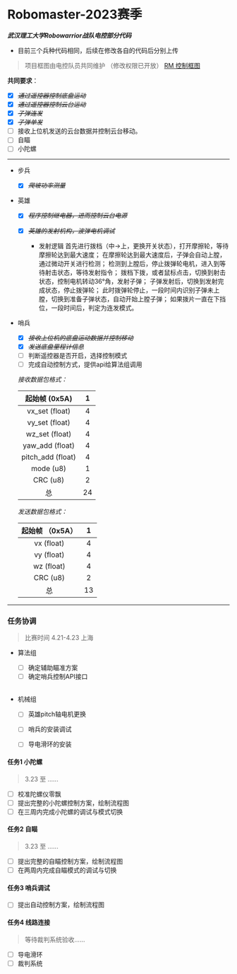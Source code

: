 # Robomaster-2023赛季
***武汉理工大学Robowarrior战队电控部分代码***

- 目前三个兵种代码相同，后续在修改各自的代码后分别上传

> 项目框图由电控队员共同维护 （修改权限已开放）
> [RM 控制框图](https://boardmix.cn/app/share/CAE.CPfXyAwgASoQqDkYRqcqzDTPrO8fK9xiNzAFQAE/O2cjVd)

**共同要求**：

* [x] ~~*通过遥控器控制底盘运动*~~
* [x] ~~*通过遥控器控制云台运动*~~
* [x] ~~*子弹连发*~~
* [x] ~~*子弹单发*~~
* [ ] 接收上位机发送的云台数据并控制云台移动。
* [ ] 自瞄
* [ ] 小陀螺

---

* 步兵
  * [x] ~~*爬坡功率测量*~~
  
* 英雄
  * [x] ~~*程序控制继电器，进而控制云台电源*~~

  * [x] ~~*英雄的发射机构，波弹电机调试*~~
    - 发射逻辑
      首先进行拨档（中->上，更换开关状态），打开摩擦轮，等待摩擦轮达到最大速度；
      在摩擦轮达到最大速度后，子弹会自动上膛，通过微动开关进行检测；
      检测到上膛后，停止拨弹轮电机，进入到等待射击状态，等待发射指令；
      拨档下拨，或者鼠标点击，切换到射击状态，控制电机转动36°角，发射子弹；
      子弹发射后，切换到发射完成状态，停止拨弹轮；
      此时拨弹轮停止，一段时间内识别子弹未上膛，切换到准备子弹状态，自动开始上膛子弹；
      如果拨片一直在下挡位，一段时间后，判定为连发模式。

* 哨兵
  * [x] ~~*接收上位机的底盘运动数据并控制移动*~~
  * [x] ~~*发送底盘里程计信息*~~
  * [ ] 判断遥控器是否开启，选择控制模式
  * [ ] 完成自动控制方式，提供api给算法组调用
  
  *接收数据包格式：*
  
  |   起始帧 (0x5A)   |  1   |
  | :---------------: | :--: |
  |  vx_set (float)   |  4   |
  |  vy_set (float)   |  4   |
  |  wz_set (float)   |  4   |
  |  yaw_add (float)  |  4   |
  | pitch_add (float) |  4   |
  |     mode (u8)     |  1   |
  |     CRC (u8)      |  2   |
  |        总         |  24  |
  
  *发送数据包格式：*
  
  | 起始帧 （0x5A） |  1   |
  | :-------------: | :--: |
  |   vx (float)    |  4   |
  |   vy (float)    |  4   |
  |   wz (float)    |  4   |
  |    CRC (u8)     |  2   |
  |       总        |  13  |
  
  

---
### 任务协调

> 比赛时间 4.21-4.23 上海

- 算法组
  * [ ] 确定辅助瞄准方案
  * [ ] 确定哨兵控制API接口
  <br>

- 机械组
  * [ ] 英雄pitch轴电机更换
  * [ ] 哨兵的安装调试
  * [ ] 导电滑环的安装


#### 任务1 小陀螺

> 3.23 至 ......

* [ ] 校准陀螺仪零飘
* [ ] 提出完整的小陀螺控制方案，绘制流程图
* [ ] 在三周内完成小陀螺的调试与模式切换

#### 任务2 自瞄

> 3.23 至 ......

* [ ] 提出完整的自瞄控制方案，绘制流程图
* [ ] 在两周内完成自瞄模式的调试与切换

#### 任务3 哨兵调试

* [ ] 提出自动控制方案，绘制流程图

#### 任务4 线路连接

> 等待裁判系统验收......

* [ ] 导电滑环
* [ ] 裁判系统
